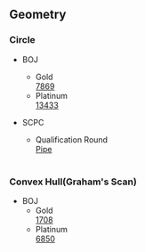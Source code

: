 ## Geometry

### Circle
* BOJ
  - Gold<br>[7869](https://www.acmicpc.net/problem/7869)<br>
  - Platinum<br>[13433](https://www.acmicpc.net/problem/13433)<br>
  
* SCPC<br>
  - Qualification Round<br>[Pipe](https://www.codeground.org/practice/practiceProblemViewNew)<br><br>
  
  
### Convex Hull(Graham's Scan)
* BOJ<br>
  - Gold<br>[1708](https://www.acmicpc.net/problem/1708)<br>
  - Platinum<br>[6850](https://www.acmicpc.net/problem/6850)<br>
  
